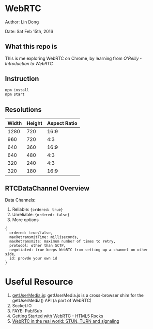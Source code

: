 # WebRTC

Author: Lin Dong

Date: Sat Feb 15th, 2016


## What this repo is

This is me exploring WebRTC on Chrome, by learning from *O'Reilly - Introduction to WebRTC*


## Instruction

```bash
npm install
npm start
```

## Resolutions

| Width | Height | Aspect Ratio|
| ------| -------| ------------|
| 1280  |720     |16:9         |
| 960   |720     |4:3          |
| 640   |360     |16:9         |
| 640   |480     |4:3          |
| 320   |240     |4:3          |
| 320   |180     |16:9         |


## RTCDataChannel Overview
Data Channels:

1. Reliable: `{ordered: true}`
2. Unreliable: `{ordered: false}`
3. More options

  ```
  {
    ordered: true/false,
    maxRetransmitTime: milliseconds,
    maxRetransmits: maximum number of times to retry,
    protocol: other than SCTP,
    negotiated: true keeps WebRTC from setting up a channel on other side,
    id: provde your own id
  }
  ```

# Useful Resource

1. [getUserMedia.js](https://github.com/addyosmani/getUserMedia.js/):
getUserMedia.js is a cross-browser shim for the getUserMedia() API (a part of
WebRTC)
2. Socket.IO
3. FAYE: Pub/Sub
4. [Getting Started with WebRTC - HTML5 Rocks](http://www.html5rocks.com/en/tutorials/webrtc/basics/)
5. [WebRTC in the real world: STUN, TURN and signaling](http://www.html5rocks.com/en/tutorials/webrtc/infrastructure/)